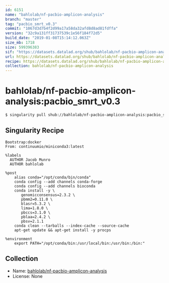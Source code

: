 ```yaml
---
id: 6151
name: "bahlolab/nf-pacbio-amplicon-analysis"
branch: "master"
tag: "pacbio_smrt_v0.3"
commit: "1067d3d7b4f2d99a17a58da32afd8d8ad81fdffa"
version: "32c9a131ff31737539c1e56f184f72d5"
build_date: "2019-01-08T15:14:12.063Z"
size_mb: 1718
size: 599396383
sif: "https://datasets.datalad.org/shub/bahlolab/nf-pacbio-amplicon-analysis/pacbio_smrt_v0.3/2019-01-08-1067d3d7-32c9a131/32c9a131ff31737539c1e56f184f72d5.simg"
url: https://datasets.datalad.org/shub/bahlolab/nf-pacbio-amplicon-analysis/pacbio_smrt_v0.3/2019-01-08-1067d3d7-32c9a131/
recipe: https://datasets.datalad.org/shub/bahlolab/nf-pacbio-amplicon-analysis/pacbio_smrt_v0.3/2019-01-08-1067d3d7-32c9a131/Singularity
collection: bahlolab/nf-pacbio-amplicon-analysis
---
```


# bahlolab/nf-pacbio-amplicon-analysis:pacbio_smrt_v0.3

```bash
$ singularity pull shub://bahlolab/nf-pacbio-amplicon-analysis:pacbio_smrt_v0.3
```

## Singularity Recipe

```singularity
Bootstrap:docker
From: continuumio/miniconda3:latest

%labels
  AUTHOR Jacob Munro
  AUTHOR bahlolab

%post
    alias conda="/opt/conda/bin/conda"
    conda config --add channels conda-forge
    conda config --add channels bioconda
    conda install -y \
       genomicconsensus=2.3.2 \
       pbmm2=0.11.0 \
       blasr=5.3.2 \
       lima=1.8.0 \
       pbccs=3.1.0 \
       pblaa=2.4.2 \
       pbsv=2.1.1
    conda clean --tarballs --index-cache --source-cache
    apt-get update && apt-get install -y procps

%environment
    export PATH="/opt/conda/bin:/usr/local/bin:/usr/bin:/bin:"
```

## Collection

 - Name: [bahlolab/nf-pacbio-amplicon-analysis](https://github.com/bahlolab/nf-pacbio-amplicon-analysis)
 - License: None

